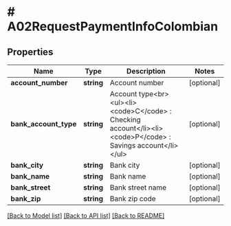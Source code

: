 # # A02RequestPaymentInfoColombian

## Properties

Name | Type | Description | Notes
------------ | ------------- | ------------- | -------------
**account_number** | **string** | Account number | [optional]
**bank_account_type** | **string** | Account type&lt;br&gt;&lt;ul&gt;&lt;li&gt;&lt;code&gt;C&lt;/code&gt; : Checking account&lt;/li&gt;&lt;li&gt;&lt;code&gt;P&lt;/code&gt; : Savings account&lt;/li&gt;&lt;/ul&gt; | [optional]
**bank_city** | **string** | Bank city | [optional]
**bank_name** | **string** | Bank name | [optional]
**bank_street** | **string** | Bank street name | [optional]
**bank_zip** | **string** | Bank zip code | [optional]

[[Back to Model list]](../../README.md#models) [[Back to API list]](../../README.md#endpoints) [[Back to README]](../../README.md)
